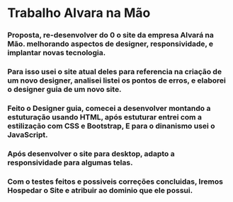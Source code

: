 # Trabalho Alvara na Mão

### Proposta, re-desenvolver do 0 o site da empresa Alvará na Mão. melhorando aspectos de designer, responsividade, e implantar novas tecnologia. 

### Para isso usei o site atual deles para referencia na criação de um novo designer, analisei listei os pontos de erros, e elaborei o designer guia de um novo site. 

### Feito o Designer guia, comecei a desenvolver montando a estuturação usando HTML, após estuturar entrei com a estilização com CSS e Bootstrap, E para o dinanismo usei o JavaScript.

### Após desenvolver o site para desktop, adapto a responsividade para algumas telas. 

### Com o testes feitos e possiveis correções concluidas, Iremos Hospedar o Site e atribuir ao dominio que ele possui. 


